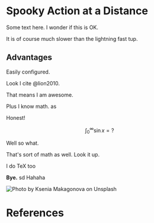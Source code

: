 # Spooky Action at a Distance

Some text here. I wonder if this is OK.

It is of course much slower than the lightning fast tup.


## Advantages

Easily configured.

Look I cite @lion2010.

That means I am awesome.

Plus I know math. as 

Honest!

$$\int_0^\infty\sin{x} = ?$$

Well so what.

That's sort of math as well.
Look it up.

I do TeX too

**Bye.**
sd
Hahaha

![Photo by Ksenia Makagonova on Unsplash](img/ksenia-makagonova-229007.jpg "Photo by Ksenia Makagonova on Unsplash")

# References